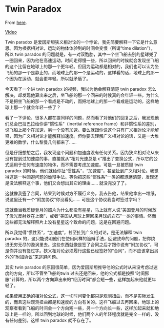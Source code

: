 # Twin Paradox

From [here](https://yinwang1.substack.com/p/twin-paradox).

[Video](https://www.youtube-nocookie.com/embed/LKjaBPVtvms)

Twin paradox 是爱因斯坦狭义相对论的一个悖论，我先简要解释一下它是什么意思。因为根据相对论，运动的物体体验到的时间会变慢（所谓“time dilation”），所以 twin paradox 的问题就是，有一对双胞胎，其中一个坐飞船去别的星球兜了一圈回来，因为他在高速运动，时间走得慢一些，所以回来的时候就会发现坐飞船的这个比留在地球上的那一个更年轻。但因为运动都是相对的，我们也可以认为坐飞船的那一个是静止的，而地球上的那一个是运动的，这样看的话，地球上的那一个因为在运动，就会更年轻。所以就矛盾了。

今天看了一个讲 twin paradox 的视频，我以为他会解释清楚 twin paradox 怎么解决，却发现他算出来之后，坐飞船的那一个回来的时候真的会年轻一些。为什么不是把坐飞船的那一个看成是不动的，而把地球上的那一个看成是运动的，这样地球上那一个就会年轻一些了？

看了一下评论，很多人都在提同样的问题，然而看了对他们的回复之后，我发现他们总会巴拉巴拉给你讲“惯性系”（inertial reference frame）和非惯性系的差别，说飞船上那个在加速，另一个没有加速。要么就跟你说这个只有广义相对论才能解释，因为广义相对论才能解释加速度。但你要去理解广义相对论的话，又是一大堆更难的数学，什么黎曼几何都来了……

但是仔细想想之后，我发现这个问题和加速度没有任何关系。因为狭义相对论从来没有提到过加速度的事，直接就从“相对光速总是 c”推出了变换公式，所以它的公式适用于任何有速度的物体，而不需要考虑加速度。可是一旦被质疑 twin paradox 的时候，他们就给你扯“惯性系”，“加速度”，甚至扯到广义相对论。我觉得这是一种回避问题的诡辩手法。等你把这些“惯性系”一类的都琢磨清楚，发现还是没法解释这个事，他们又会想出其它的理由…… 就没完没了了。

这就像我签了合同，结果到时候对方不履行义务。我去告他，结果他拿出一堆纸，说这里还有一个“附加协议”你没看见…… 可是这个协议我当时签过字吗？

这就像当我质疑登月的照片为什么都没有星星，马上就有人说“美国登月的时候放了激光反射器在上面”，或者“美国从月球上带回来月球的岩石”一类的事情。然而这些都无法解释照片上没有星星这个致命的问题，这是在回避问题。

所以我觉得“惯性系”，“加速度”，甚至扯到广义相对论，是无法解释 twin paradox 的，这只能说明他们在使用同样的诡辩手法，回避致命的问题，把你绕进无穷无尽的漩涡里去。这些东西就像是签了合同之后才跟你说有“附加协议”，可是你并没有签过字。狭义相对论必须履行这些已经签好的“合同”，而不应该拿出另外的“附加协议”来逃避问题。

其实 twin paradox 的原因很简单，因为爱因斯坦推导他的公式时从来没考虑过速度的方向，所以不管坐飞船的twin 过去还是回来，他的公式都是按照“时间膨胀”计算的，所以两个方向算出来的“经历时间”都会短一些，这样加起来他就更年轻了。

如果使用正确的相对论公式，这一切时间变化都只是观测扭曲，而不是实际发生的，而且这些观测扭曲都是和速度的方向有关的。这样飞船过去再回来，地球上的观察者看到飞船的时间会一个方向短一些，另一个方向长一些，这样加起来就和地球上是一样的。所以回到地球的时候，他们两个人的年轻程度就是完全一样的，没有任何差别。这样 twin paradox 就不存在了。
